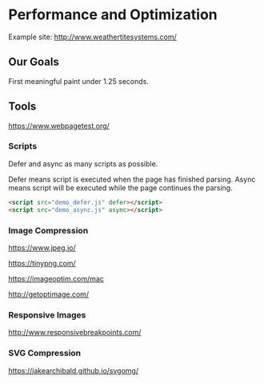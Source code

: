 # Performance and Optimization 

Example site: http://www.weathertitesystems.com/

## Our Goals 

First meaningful paint under 1.25 seconds. 



## Tools 

https://www.webpagetest.org/

### Scripts 
Defer and async as many scripts as possible. 

Defer means script is executed when the page has finished parsing.
Async means script will be executed while the page continues the parsing.


```html
<script src="demo_defer.js" defer></script>
<script src="demo_async.js" async></script>
```

### Image Compression 
https://www.jpeg.io/

https://tinypng.com/

https://imageoptim.com/mac

http://getoptimage.com/



### Responsive Images
http://www.responsivebreakpoints.com/

### SVG Compression
https://jakearchibald.github.io/svgomg/


